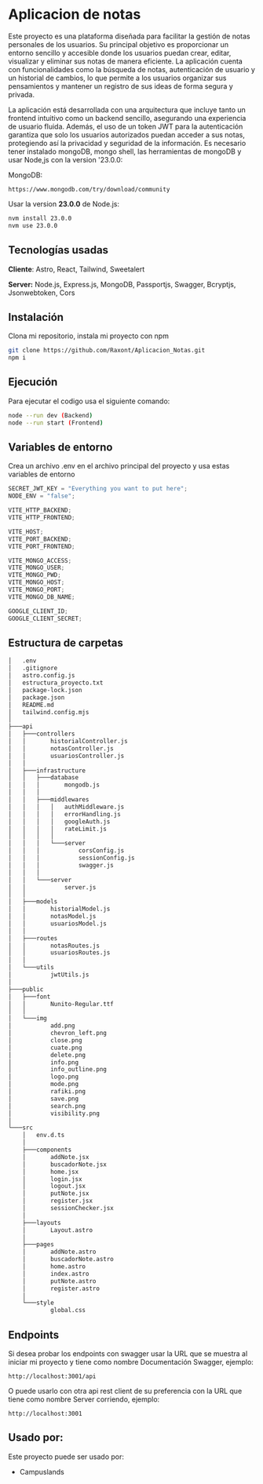 # Aplicacion de notas

Este proyecto es una plataforma diseñada para facilitar la gestión de notas personales de los usuarios. Su principal objetivo es proporcionar un entorno sencillo y accesible donde los usuarios puedan crear, editar, visualizar y eliminar sus notas de manera eficiente. La aplicación cuenta con funcionalidades como la búsqueda de notas, autenticación de usuario y un historial de cambios, lo que permite a los usuarios organizar sus pensamientos y mantener un registro de sus ideas de forma segura y privada.

La aplicación está desarrollada con una arquitectura que incluye tanto un frontend intuitivo como un backend sencillo, asegurando una experiencia de usuario fluida. Además, el uso de un token JWT para la autenticación garantiza que solo los usuarios autorizados puedan acceder a sus notas, protegiendo así la privacidad y seguridad de la información.
Es necesario tener instalado mongoDB, mongo shell, las herramientas de mongoDB y usar Node,js con la version '23.0.0:

MongoDB:

```http
https://www.mongodb.com/try/download/community
```

Usar la version **23.0.0** de Node.js:

```bash
nvm install 23.0.0
nvm use 23.0.0
```

## Tecnologías usadas

**Cliente**: Astro, React, Tailwind, Sweetalert

**Server:** Node.js, Express.js, MongoDB, Passportjs, Swagger, Bcryptjs, Jsonwebtoken, Cors

## Instalación

Clona mi repositorio, instala mi proyecto con npm

```bash
git clone https://github.com/Raxont/Aplicacion_Notas.git
npm i
```

## Ejecución

Para ejecutar el codigo usa el siguiente comando:

```bash
node --run dev (Backend)
node --run start (Frontend)
```

## Variables de entorno

Crea un archivo .env en el archivo principal del proyecto y usa estas variables de entorno

```javascript
SECRET_JWT_KEY = "Everything you want to put here";
NODE_ENV = "false";

VITE_HTTP_BACKEND;
VITE_HTTP_FRONTEND;

VITE_HOST;
VITE_PORT_BACKEND;
VITE_PORT_FRONTEND;

VITE_MONGO_ACCESS;
VITE_MONGO_USER;
VITE_MONGO_PWD;
VITE_MONGO_HOST;
VITE_MONGO_PORT;
VITE_MONGO_DB_NAME;

GOOGLE_CLIENT_ID;
GOOGLE_CLIENT_SECRET;
```

## Estructura de carpetas

```bash
│   .env
│   .gitignore
│   astro.config.js
│   estructura_proyecto.txt
│   package-lock.json
│   package.json
│   README.md
│   tailwind.config.mjs
│       
├───api
│   ├───controllers
│   │       historialController.js
│   │       notasController.js
│   │       usuariosController.js
│   │       
│   ├───infrastructure
│   │   ├───database
│   │   │       mongodb.js
│   │   │       
│   │   ├───middlewares
│   │   │   │   authMiddleware.js
│   │   │   │   errorHandling.js
│   │   │   │   googleAuth.js
│   │   │   │   rateLimit.js
│   │   │   │   
│   │   │   └───server
│   │   │           corsConfig.js
│   │   │           sessionConfig.js
│   │   │           swagger.js
│   │   │           
│   │   └───server
│   │           server.js
│   │           
│   ├───models
│   │       historialModel.js
│   │       notasModel.js
│   │       usuariosModel.js
│   │       
│   ├───routes
│   │       notasRoutes.js
│   │       usuariosRoutes.js
│   │       
│   └───utils
│           jwtUtils.js
│           
├───public
│   ├───font
│   │       Nunito-Regular.ttf
│   │       
│   └───img
│           add.png
│           chevron_left.png
│           close.png
│           cuate.png
│           delete.png
│           info.png
│           info_outline.png
│           logo.png
│           mode.png
│           rafiki.png
│           save.png
│           search.png
│           visibility.png
│           
└───src
    │   env.d.ts
    │   
    ├───components
    │       addNote.jsx
    │       buscadorNote.jsx
    │       home.jsx
    │       login.jsx
    │       logout.jsx
    │       putNote.jsx
    │       register.jsx
    │       sessionChecker.jsx
    │       
    ├───layouts
    │       Layout.astro
    │       
    ├───pages
    │       addNote.astro
    │       buscadorNote.astro
    │       home.astro
    │       index.astro
    │       putNote.astro
    │       register.astro
    │       
    └───style
            global.css
```

## Endpoints

Si desea probar los endpoints con swagger usar la URL que se muestra al iniciar mi proyecto y tiene como nombre Documentación Swagger, ejemplo:

```web-idl
http://localhost:3001/api
```

O puede usarlo con otra api rest client de su preferencia con la URL que tiene como nombre Server corriendo, ejemplo:

```web-idl
http://localhost:3001
```

## Usado por:

Este proyecto puede ser usado por:

- Campuslands
